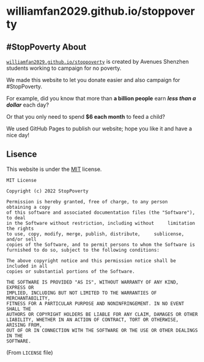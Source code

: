 # williamfan2029.github.io/stoppoverty
#StopPoverty
About
---

[`williamfan2029.github.io/stoppoverty`](williamfan2029.github.io/stoppoverty "This is the website you are viewing right now") is created by Avenues Shenzhen students working to campaign for no poverty.

We made this website to let you donate easier and also campaign for #StopPoverty.

For example, did you know that more than **a billion people** earn ***less than a dollar*** each day?

Or that you only need to spend **$6 each month** to feed a child?

We used GitHub Pages to publish our website; hope you like it and have a nice day!

Lisence
---

This website is under the [MIT](https://mit-license.org/) license.  

    MIT License

    Copyright (c) 2022 StopPoverty

    Permission is hereby granted, free of charge, to any person     obtaining a copy
    of this software and associated documentation files (the "Software"), to deal
    in the Software without restriction, including without     limitation the rights
    to use, copy, modify, merge, publish, distribute,     sublicense, and/or sell
    copies of the Software, and to permit persons to whom the Software is
    furnished to do so, subject to the following conditions:

    The above copyright notice and this permission notice shall be included in all
    copies or substantial portions of the Software.

    THE SOFTWARE IS PROVIDED "AS IS", WITHOUT WARRANTY OF ANY KIND, EXPRESS OR
    IMPLIED, INCLUDING BUT NOT LIMITED TO THE WARRANTIES OF MERCHANTABILITY,
    FITNESS FOR A PARTICULAR PURPOSE AND NONINFRINGEMENT. IN NO EVENT SHALL THE
    AUTHORS OR COPYRIGHT HOLDERS BE LIABLE FOR ANY CLAIM, DAMAGES OR OTHER
    LIABILITY, WHETHER IN AN ACTION OF CONTRACT, TORT OR OTHERWISE, ARISING FROM,
    OUT OF OR IN CONNECTION WITH THE SOFTWARE OR THE USE OR OTHER DEALINGS IN THE
    SOFTWARE.
(From `LICENSE` file)
